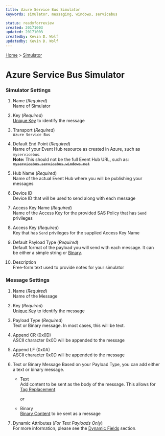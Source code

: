 ```yaml
---
title: Azure Service Bus Simulator
keywords: simulator, messaging, windows, servicebus

status: readyforreview
created: 20171003
updated: 20171003
createdby: Kevin D. Wolf
updatedby: Kevin D. Wolf
---
```

[Home](../Index.md) > [Simulator](Index.md)
# Azure Service Bus Simulator

### Simulator Settings


1. Name (*Required*)     
Name of Simulator   

2. Key (*Required*)     
[Unique Key](../Topics/Keys.md) to identify the message   

3. Transport (*Required*)       
`Azure Service Bus`   

4. Default End Point (*Required*)  
Name of your Event Hub resource as created in Azure, such as `myservicebus`.  
**Note:** This should not be the full Event Hub URL, such as: ~~`myservicebus.servicebus.windows.net`~~

5. Hub Name (*Required*)  
Name of the actual Event Hub where you will be publishing your messages

6. Device ID  
Device ID that will be used to send along with each message

7. Access Key Name (*Required*)  
Name of the Access Key for the provided SAS Policy that has `Send` privileges

8. Access Key (*Required*)  
Key that has `Send` privileges for the supplied Access Key Name

9. Default Payload Type (*Required*)  
Default format of the payload you will send with each message.  It can be either a simple string or [Binary](BinaryContent.md).

10. Description  
Free-form text used to provide notes for your simulator

### Message Settings

1. Name (*Required*)  
Name of the Message

2. Key (*Required*)  
[Unique Key](../Topics/Keys.md) to identify the message

3. Payload Type (*Required*)  
Text or Binary message.  In most cases, this will be text.

4. Append CR (0x0D)  
ASCII character 0x0D will be appended to the message

5. Append LF (0x0A)  
ASCII character 0x0D will be appended to the message

6. Text or Binary Message
Based on your Payload Type, you can add either a text or binary message.
    * Text  
      Add content to be sent as the body of the message.  This allows for [Tag Replacement](DynamicFields.md)

      *or*

    * Binary    
[Binary Content](BinaryContent.md) to be sent as a message

7. Dynamic Attributes (*For Text Payloads Only*)  
For more information, please see the [Dynamic Fields](DynamicFields.md) section.
